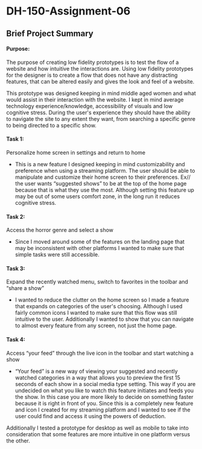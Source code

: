 # DH-150-Assignment-06

## Brief Project Summary
#### Purpose: 
The purpose of creating low fidelity prototypes is to test the flow of a website and how intuitive the interactions are. Using low fidelity prototypes for the designer is to create a flow that does not have any distracting features, that can be altered easily and gives the look and feel of a website.

This prototype was designed keeping in mind middle aged women and what would assist in their interaction with the website. I kept in mind average technology experience/knowledge, accessibility of visuals and low cognitive stress. During the user's experience they should have the ability to navigate the site to any extent they want, from searching a specific genre to being directed to a specific show.

#### Task 1: 
Personalize home screen in settings and return to home
- This is a new feature I designed keeping in mind customizability and preference when using a streaming platform. The user should be able to manipulate and    customize their home screen to their preferences. Ex// the user wants “suggested shows” to be at the top of the home page because that is what they use the most. Although setting this feature up may be out of some users comfort zone, in the long run it reduces cognitive stress.

#### Task 2:
Access the horror genre and select a show 
- Since I moved around some of the features on the landing page that may be inconsistent with other platforms I wanted to make sure that simple tasks were still accessible.

#### Task 3:
Expand the recently watched menu, switch to favorites in the toolbar and “share a show”
- I wanted to reduce the clutter on the home screen so I made a feature that expands on categories of the user's choosing. Although I used fairly common icons I wanted to make sure that this flow was still intuitive to the user. Additionally I wanted to show that you can navigate to almost every feature from any screen, not just the home page.

#### Task 4: 
Access “your feed” through the live icon in the toolbar and start watching a show
- “Your feed” is a new way of viewing your suggested and recently watched categories in a way that allows you to preview the first 15 seconds of each show in a social media type setting. This way if you are undecided on what you like to watch this feature initiates and feeds you the show. In this case you are more likely to decide on something faster because it is right in front of you. Since this is a completely new feature and icon I created for my streaming platform and I wanted to see if the user could find and access it using the powers of deduction. 

Additionally I tested a prototype for desktop as well as mobile to take into consideration that some features are more intuitive in one platform versus the other. 
